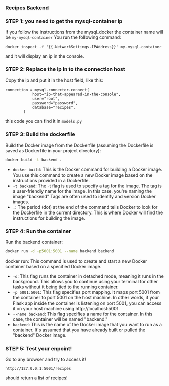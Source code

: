 ### Recipes Backend

### STEP 1: you need to get the mysql-container ip
If you follow the instructions from the mysql_docker the container name will be `` my-mysql-container ``
You run the following command:
```
docker inspect -f '{{.NetworkSettings.IPAddress}}' my-mysql-container  
```
and it will display an ip in the console.
### STEP 2: Replace the ip in to the connection host 
Copy the ip and put it in the host field, like this:
```
connection = mysql.connector.connect(
            host="ip-that-appeared-in-the-console",
            user="root",
            password="password",
            database="recipes",
        )
```
this code you can find it in ``models.py``

### STEP 3: Build the dockerfile
Build the Docker image from the Dockerfile (assuming the Dockerfile is saved as Dockerfile in your project directory):
``` bash
docker build -t backend .
```
- ``docker build``: This is the Docker command for building a Docker image. You use this command to create a new Docker image based on the instructions provided in a Dockerfile.
- ``-t backend``: The -t flag is used to specify a tag for the image. The tag is a user-friendly name for the image. In this case, you're naming the image "backend" Tags are often used to identify and version Docker images.
- ``.``: The period (dot) at the end of the command tells Docker to look for the Dockerfile in the current directory. This is where Docker will find the instructions for building the image.

### STEP 4: Run the container


Run the backend container:
````bash
docker run -d -p5001:5001 --name backend backend
````
docker run: This command is used to create and start a new Docker container based on a specified Docker image.
- ``-d``: This flag runs the container in detached mode, meaning it runs in the background. This allows you to continue using your terminal for other tasks without it being tied to the running container.
- ``-p 5001:5001``: This flag specifies port mapping. It maps port 5001 from the container to port 5001 on the host machine. In other words, if your Flask app inside the container is listening on port 5001, you can access it on your host machine using http://localhost:5001.
- ``--name backend``: This flag specifies a name for the container. In this case, the container will be named "backend."
- ``backend``: This is the name of the Docker image that you want to run as a container. It's assumed that you have already built or pulled the "backend" Docker image.

### STEP 5: Test your enpoint!
Go to any browser and try to access it!
```
http://127.0.0.1:5001/recipes
```
should return a list of recipes!


